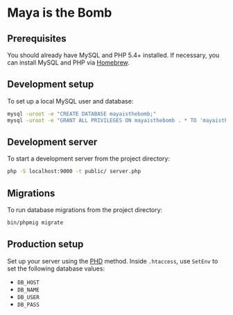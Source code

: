 # Maya is the Bomb

## Prerequisites

You should already have MySQL and PHP 5.4+ installed. If necessary, you can install MySQL and PHP via [Homebrew](http://brew.sh).

## Development setup

To set up a local MySQL user and database:

```sh
mysql -uroot -e "CREATE DATABASE mayaisthebomb;"
mysql -uroot -e "GRANT ALL PRIVILEGES ON mayaisthebomb . * TO 'mayaisthebomb'@'localhost';"
```

## Development server

To start a development server from the project directory:

```sh
php -S localhost:9000 -t public/ server.php
```

## Migrations

To run database migrations from the project directory:

```sh
bin/phpmig migrate
```

## Production setup

Set up your server using the [PHD](https://github.com/stephendavis89/PHD) method. Inside `.htaccess`, use `SetEnv` to set the following database values:
* `DB_HOST`
* `DB_NAME`
* `DB_USER`
* `DB_PASS`
